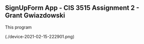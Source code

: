 ## SignUpForm App - CIS 3515 Assignment 2 - Grant Gwiazdowski

This program


(./device-2021-02-15-222901.png)
